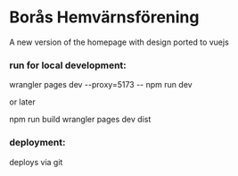 # Borås Hemvärnsförening

A new version of the homepage with design ported to vuejs

### run for local development:

wrangler pages dev --proxy=5173 -- npm run dev

or later

npm run build
wrangler pages dev dist

### deployment:

deploys via git
